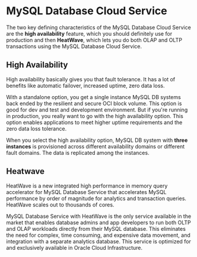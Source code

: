 #  MySQL Database Cloud Service

The two key defining characteristics of the MySQL Database Cloud Service are the **high availability** feature, which you should definitely use for production and then **HeatWave**, which lets you do both OLAP and OLTP transactions using the MySQL Database Cloud Service. 

## High Availability

High availability basically gives you that fault tolerance. It has a lot of benefits like automatic failover, increased uptime, zero data loss. 

With a standalone option, you get a single instance MySQL DB systems back ended by the resilient and secure OCI block volume. This option is good for dev and test and development environment. But if you're running in production, you really want to go with the high availability option. This option enables applications to meet higher uptime requirements and the zero data loss tolerance.

When you select the high availability option, MySQL DB system with **three instances** is provisioned across different availability domains or different fault domains. The data is replicated among the instances. 

## Heatwave

HeatWave is a new integrated high performance in memory query accelerator for MySQL Database Service that accelerates MySQL performance by order of magnitude for analytics and transaction queries. HeatWave scales out to thousands of cores.

MySQL Database Service with HeatWave is the only service available in the market that enables database admins and app developers to run both OLTP and OLAP workloads directly from their MySQL database. This eliminates the need for complex, time consuming, and expensive data movement, and integration with a separate analytics database. This service is optimized for and exclusively available in Oracle Cloud Infrastructure.